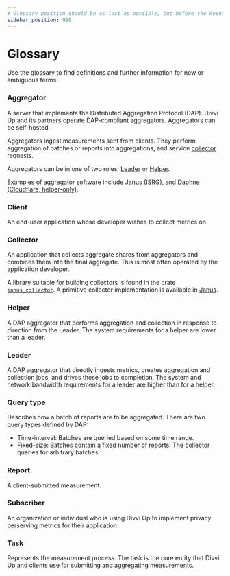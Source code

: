 ```yaml
---
# Glossary position should be as last as possible, but before the Resources category.
sidebar_position: 999
---
```


# Glossary

Use the glossary to find definitions and further information for new or
ambiguous terms.

### Aggregator

A server that implements the Distributed Aggregation Protocol (DAP). Divvi Up
and its partners operate DAP-compliant aggregators. Aggregators can be
self-hosted.

Aggregators ingest measurements sent from clients. They perform aggregation of
batches or reports into aggregations, and service [collector](#collector)
requests.

Aggregators can be in one of two roles, [Leader](#leader) or [Helper](#helper).

Examples of aggregator software include [Janus (ISRG)][janus], and [Daphne
(Cloudflare, helper-only)][daphne].

### Client

An end-user application whose developer wishes to collect metrics on.

### Collector

An application that collects aggregate shares from aggregators and combines them
into the final aggregate. This is most often operated by the application
developer.

A library suitable for building collectors is found in the crate
[`janus_collector`][janus_collector]. A primitive collector implementation is
available in [Janus][collect.rs].

### Helper

A DAP aggregator that performs aggregation and collection in response to
direction from the Leader. The system requirements for a helper are lower than a
leader.

### Leader

A DAP aggregator that directly ingests metrics, creates aggregation and
collection jobs, and drives those jobs to completion. The system and network
bandwidth requirements for a leader are higher than for a helper.

### Query type

Describes how a batch of reports are to be aggregated. There are two query types
defined by DAP:

- Time-interval: Batches are queried based on some time range.
- Fixed-size: Batches contain a fixed number of reports. The collector queries
  for arbitrary batches.

### Report

A client-submitted measurement.

### Subscriber

An organization or individual who is using Divvi Up to implement privacy
perserving metrics for their application.

### Task

Represents the measurement process. The task is the core entity that Divvi Up and
clients use for submitting and aggregating measurements.

[janus]: https://github.com/divviup/janus
[daphne]: https://github.com/cloudflare/daphne
[janus_collector]: https://docs.rs/janus_collector/latest/janus_collector/
[collect.rs]:
  https://github.com/divviup/janus/blob/main/tools/src/bin/collect.rs

